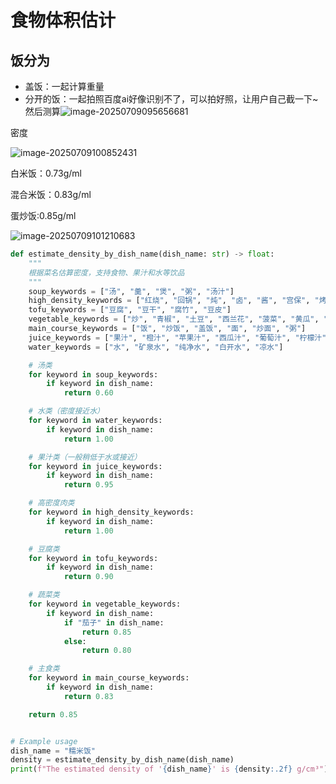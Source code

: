 # 食物体积估计

## 饭分为

- 盖饭：一起计算重量
- 分开的饭：一起拍照百度ai好像识别不了，可以拍好照，让用户自己截一下~然后测算![image-20250709095656681](C:\Users\86151\AppData\Roaming\Typora\typora-user-images\image-20250709095656681.png)

密度

![image-20250709100852431](C:\Users\86151\AppData\Roaming\Typora\typora-user-images\image-20250709100852431.png)



白米饭：0.73g/ml

混合米饭：0.83g/ml

蛋炒饭:0.85g/ml

![image-20250709101210683](C:\Users\86151\AppData\Roaming\Typora\typora-user-images\image-20250709101210683.png)

```python
def estimate_density_by_dish_name(dish_name: str) -> float:
    """
    根据菜名估算密度，支持食物、果汁和水等饮品
    """
    soup_keywords = ["汤", "羹", "煲", "粥", "汤汁"]
    high_density_keywords = ["红烧", "回锅", "炖", "卤", "酱", "宫保", "烤", "炸"]
    tofu_keywords = ["豆腐", "豆干", "腐竹", "豆皮"]
    vegetable_keywords = ["炒", "青椒", "土豆", "西兰花", "菠菜", "黄瓜", "茄子", "番茄", "花菜"]
    main_course_keywords = ["饭", "炒饭", "盖饭", "面", "炒面", "粥"]
    juice_keywords = ["果汁", "橙汁", "苹果汁", "西瓜汁", "葡萄汁", "柠檬汁", "桃汁", "饮料", "茶", "奶茶"]
    water_keywords = ["水", "矿泉水", "纯净水", "白开水", "凉水"]

    # 汤类
    for keyword in soup_keywords:
        if keyword in dish_name:
            return 0.60

    # 水类（密度接近水）
    for keyword in water_keywords:
        if keyword in dish_name:
            return 1.00

    # 果汁类（一般稍低于水或接近）
    for keyword in juice_keywords:
        if keyword in dish_name:
            return 0.95

    # 高密度肉类
    for keyword in high_density_keywords:
        if keyword in dish_name:
            return 1.00

    # 豆腐类
    for keyword in tofu_keywords:
        if keyword in dish_name:
            return 0.90

    # 蔬菜类
    for keyword in vegetable_keywords:
        if keyword in dish_name:
            if "茄子" in dish_name:
                return 0.85
            else:
                return 0.80

    # 主食类
    for keyword in main_course_keywords:
        if keyword in dish_name:
            return 0.83

    return 0.85


# Example usage
dish_name = "糯米饭"
density = estimate_density_by_dish_name(dish_name)
print(f"The estimated density of '{dish_name}' is {density:.2f} g/cm³")
```

